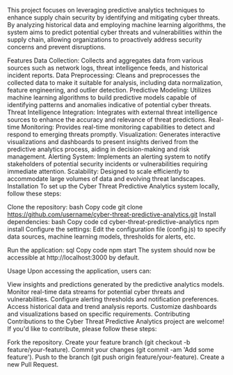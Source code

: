 This project focuses on leveraging predictive analytics techniques to enhance supply chain security by identifying and mitigating cyber threats. By analyzing historical data and employing machine learning algorithms, the system aims to predict potential cyber threats and vulnerabilities within the supply chain, allowing organizations to proactively address security concerns and prevent disruptions.

Features
Data Collection: Collects and aggregates data from various sources such as network logs, threat intelligence feeds, and historical incident reports.
Data Preprocessing: Cleans and preprocesses the collected data to make it suitable for analysis, including data normalization, feature engineering, and outlier detection.
Predictive Modeling: Utilizes machine learning algorithms to build predictive models capable of identifying patterns and anomalies indicative of potential cyber threats.
Threat Intelligence Integration: Integrates with external threat intelligence sources to enhance the accuracy and relevance of threat predictions.
Real-time Monitoring: Provides real-time monitoring capabilities to detect and respond to emerging threats promptly.
Visualization: Generates interactive visualizations and dashboards to present insights derived from the predictive analytics process, aiding in decision-making and risk management.
Alerting System: Implements an alerting system to notify stakeholders of potential security incidents or vulnerabilities requiring immediate attention.
Scalability: Designed to scale efficiently to accommodate large volumes of data and evolving threat landscapes.
Installation
To set up the Cyber Threat Predictive Analytics system locally, follow these steps:

Clone the repository:
bash
Copy code
git clone https://github.com/username/cyber-threat-predictive-analytics.git
Install dependencies:
bash
Copy code
cd cyber-threat-predictive-analytics
npm install
Configure the settings:
Edit the configuration file (config.js) to specify data sources, machine learning models, thresholds for alerts, etc.

Run the application:
sql
Copy code
npm start
The system should now be accessible at http://localhost:3000 by default.

Usage
Upon accessing the application, users can:

View insights and predictions generated by the predictive analytics models.
Monitor real-time data streams for potential cyber threats and vulnerabilities.
Configure alerting thresholds and notification preferences.
Access historical data and trend analysis reports.
Customize dashboards and visualizations based on specific requirements.
Contributing
Contributions to the Cyber Threat Predictive Analytics project are welcome! If you'd like to contribute, please follow these steps:

Fork the repository.
Create your feature branch (git checkout -b feature/your-feature).
Commit your changes (git commit -am 'Add some feature').
Push to the branch (git push origin feature/your-feature).
Create a new Pull Request.
